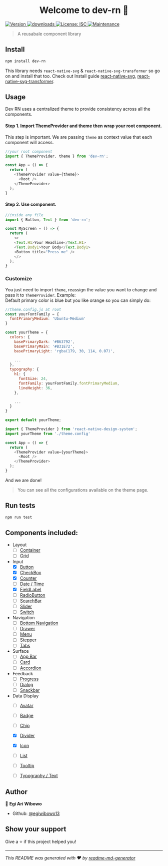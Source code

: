 <h1 align="center">Welcome to dev-rn 👋</h1>
<p>
  <a href="https://www.npmjs.com/package/dev-rn" target="_blank">
    <img alt="Version" src="https://img.shields.io/npm/v/dev-rn.svg?color=blue">
  </a>
    <a href="https://www.npmjs.com/package/dev-rn">
    <img alt="downloads" src="https://img.shields.io/npm/dm/dev-rn.svg?color=blue" target="_blank" />
  </a>
  <a href="#" target="_blank">
    <img alt="License: ISC" src="https://img.shields.io/badge/License-ISC-yellow.svg" />
  </a>
    <a href="https://github.com/iamshadmirza/react-native-design-system/graphs/commit-activity">
    <img alt="Maintenance" src="https://img.shields.io/badge/Maintained%3F-yes-green.svg" target="_blank" />
  </a>
</p>

> A reusabale component library

## Install

```sh
npm install dev-rn
```

This library needs `react-native-svg` & `react-native-svg-transformer` so go on and install that too. Check out Install guide [react-native-svg](https://github.com/react-native-svg/react-native-svg#installation), [react-native-svg-transformer](https://github.com/kristerkari/react-native-svg-transformer).


## Usage
Dev RN uses a centralized theme to provide consistency across all the components.

#### Step 1. Import ThemeProvider and theme then wrap your root component.
This step is important. We are passing `theme` as context value that each component will access.

```js
//your root component
import { ThemeProvider, theme } from 'dev-rn';

const App = () => {
  return (
    <ThemeProvider value={theme}>
      <Root />
    </ThemeProvider>
  );
}
```

#### Step 2. Use component.

```js
//inside any file
import { Button, Text } from 'dev-rn';

const MyScreen = () => {
  return (
    <>
    <Text.H1>Your Headline</Text.H1>
    <Text.Body1>Your Body</Text.Body1>
    <Button title="Press me" />
    </>
  );
}
```


### Customize
You just need to import `theme`, reassign the value you want to change and pass it to `ThemeProvider`. Example:  
Default primary color is blue but you like orange so you can simply do:

```js
//theme.config.js at root
const yourFontFamily = {
  fontPrimaryMedium: 'Ubuntu-Medium'
}

const yourTheme = {
  colors: {
    basePrimaryDark: '#B63792',
    basePrimaryMain: '#B31E72',
    basePrimaryLight: 'rgba(179, 30, 114, 0.07)',

    ...
  },
  typography: {
    h1: {
      fontSize: 24,
      fontFamily: yourFontFamily.fontPrimaryMedium,
      lineHeight: 36,
    },

    ...
  }
}

export default yourTheme;
```


```js
import { ThemeProvider } from 'react-native-design-system';
import yourTheme from './theme.config'

const App = () => {
  return (
    <ThemeProvider value={yourTheme}>
      <Root />
    </ThemeProvider>
  );
}
```

And we are done!
> You can see all the configurations available on the theme page.

## Run tests

```sh
npm run test
```

## Components included:

- Layout
  - [ ] [Container](src/)
  - [ ] [Grid](src/)
- Input
  - [x] [Button](src/components/Button/Button.js)
  - [x] [CheckBox](src/)
  - [x] [Counter](src/components/Counter/Counter.js)
  - [ ] [Date / Time](src/)
  - [x] [FieldLabel](src/components/FieldLabel/FieldLabel.js)
  - [ ] [RadioButton](src/)
  - [ ] [SearchBar](src/)
  - [ ] [Slider](src/)
  - [ ] [Switch](src/)
- Navigation
  - [ ] [Bottom Navigation](src/)
  - [ ] [Drawer](src/)
  - [ ] [Menu](src/)
  - [ ] [Stepper](src/)
  - [ ] [Tabs](src/)
- Surface
  - [ ] [App Bar](src/)
  - [ ] [Card](src/)
  - [ ] [Accordion](src/)
- Feedback
  - [ ] [Progress](src/)
  - [ ] [Dialog](src/)
  - [ ] [Snackbar](src/)
- Data Display
  - [ ] [Avatar](src/)
  - [ ] [Badge](src/)
  - [ ] [Chip](src/)
  - [x] [Divider](src/)
  - [x] [Icon](src/components/Icon/Icon.js)
  - [ ] [List](src/)
  - [ ] [Tooltip](src/)
  - [ ] [Typography / Text](src/components/Text/Text.js)


## Author

👤 **Egi Ari Wibowo**

* Github: [@egiwibowo13](https://github.com/egiwibowo13)

## Show your support

Give a ⭐️ if this project helped you!

***
_This README was generated with ❤️ by [readme-md-generator](https://github.com/kefranabg/readme-md-generator)_